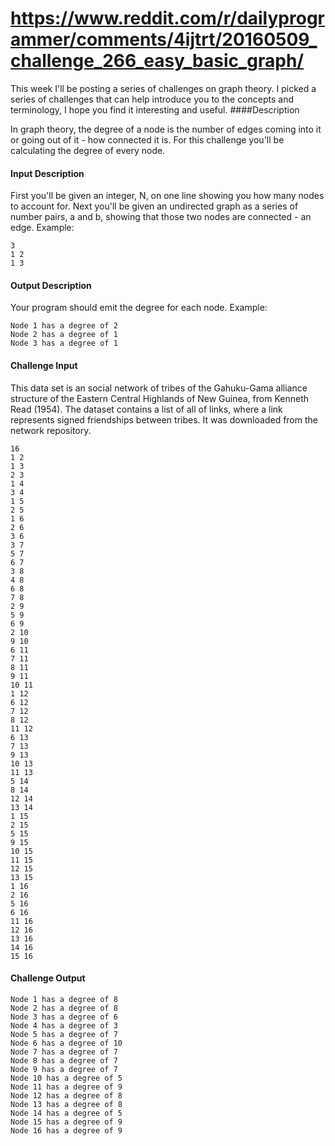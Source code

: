 # https://www.reddit.com/r/dailyprogrammer/comments/4ijtrt/20160509_challenge_266_easy_basic_graph/

This week I'll be posting a series of challenges on graph theory. I picked a series of challenges that can help introduce you to the concepts and terminology, I hope you find it interesting and useful.
####Description

In graph theory, the degree of a node is the number of edges coming into it or going out of it - how connected it is. For this challenge you'll be calculating the degree of every node.
#### Input Description

First you'll be given an integer, N, on one line showing you how many nodes to account for. Next you'll be given an undirected graph as a series of number pairs, a and b, showing that those two nodes are connected - an edge. Example:
```
3 
1 2
1 3
```
#### Output Description

Your program should emit the degree for each node. Example:
```
Node 1 has a degree of 2
Node 2 has a degree of 1
Node 3 has a degree of 1
```
#### Challenge Input

This data set is an social network of tribes of the Gahuku-Gama alliance structure of the Eastern Central Highlands of New Guinea, from Kenneth Read (1954). The dataset contains a list of all of links, where a link represents signed friendships between tribes. It was downloaded from the network repository.
```
16
1 2
1 3
2 3
1 4
3 4
1 5
2 5
1 6
2 6
3 6
3 7
5 7
6 7
3 8
4 8
6 8
7 8
2 9
5 9
6 9
2 10
9 10
6 11
7 11
8 11
9 11
10 11
1 12
6 12
7 12
8 12
11 12
6 13
7 13
9 13
10 13
11 13
5 14
8 14
12 14
13 14
1 15
2 15
5 15
9 15
10 15
11 15
12 15
13 15
1 16
2 16
5 16
6 16
11 16
12 16
13 16
14 16
15 16
```
#### Challenge Output
```
Node 1 has a degree of 8
Node 2 has a degree of 8
Node 3 has a degree of 6
Node 4 has a degree of 3
Node 5 has a degree of 7
Node 6 has a degree of 10
Node 7 has a degree of 7
Node 8 has a degree of 7
Node 9 has a degree of 7
Node 10 has a degree of 5
Node 11 has a degree of 9
Node 12 has a degree of 8
Node 13 has a degree of 8
Node 14 has a degree of 5
Node 15 has a degree of 9
Node 16 has a degree of 9
```

